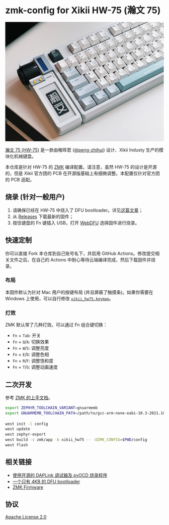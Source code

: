 zmk-config for Xikii HW-75 (瀚文 75)
========

![HW-75](https://github.com/peng-zhihui/HelloWord-Keyboard/raw/main/5.Docs/2.Images/hw1.jpg)

[瀚文 75 (HW-75)](https://github.com/peng-zhihui/HelloWord-Keyboard) 是一款由稚晖君 ([@peng-zhihui](https://github.com/peng-zhihui)) 设计、Xikii Industy 生产的模块化机械键盘。

本仓库是针对 HW-75 的 [ZMK](https://github.com/zmkfirmware/zmk) 编译配置。请注意，虽然 HW-75 的设计是开源的，但是 Xikii 官方团的 PCB 在开源版基础上有细微调整。本配置仅针对官方团的 PCB 适配。

## 烧录 (针对一般用户)

1. 请确保已经在 HW-75 中烧入了 DFU bootloader。详见[这篇文章](https://github.com/peng-zhihui/HelloWord-Keyboard/discussions/77)；
2. 从 [Releases](https://github.com/xingrz/zmk-config_xikii_hw-75/releases) 下载最新的固件；
3. 按住键盘的 Fn 键插入 USB，打开 [WebDFU](https://devanlai.github.io/webdfu/dfu-util/) 选择固件进行烧录。

## 快速定制

你可以直接 Fork 本仓库到自己账号名下，并启用 GitHub Actions。修改提交相关文件之后，在自己的 Actions 中耐心等待云端编译完成，然后下载固件并烧录。

### 布局

本固件默认为针对 Mac 用户的按键布局 (并且屏蔽了触摸条)。如果你需要在 Windows 上使用，可以自行修改 [`xikii_hw75.keymap`](config/boards/arm/xikii_hw75/xikii_hw75.keymap)。

### 灯效

ZMK 默认带了几种灯效。可以通过 Fn 组合键切换：

* `Fn` + `Tab`: 开关
* `Fn` + `Q`/`A`: 切换效果
* `Fn` + `W`/`S`: 调整亮度
* `Fn` + `E`/`D`: 调整色相
* `Fn` + `R`/`F`: 调整饱和度
* `Fn` + `T`/`G`: 调整动画速度

## 二次开发

参考 [ZMK 的上手文档](https://zmk.dev/docs/development/setup#prerequisites)。

```sh
export ZEPHYR_TOOLCHAIN_VARIANT=gnuarmemb
export GNUARMEMB_TOOLCHAIN_PATH=/path/to/gcc-arm-none-eabi-10.3-2021.10

west init -l config
west update
west zephyr-export
west build -s zmk/app -b xikii_hw75 -- -DZMK_CONFIG=$PWD/config
west flash
```

## 相关链接

* [使用开源的 DAPLink 调试器及 pyOCD 烧录程序](https://github.com/peng-zhihui/HelloWord-Keyboard/discussions/76)
* [一个只有 4KB 的 DFU bootloader](https://github.com/peng-zhihui/HelloWord-Keyboard/discussions/77)
* [ZMK Firmware](https://zmk.dev/)

## 协议

[Apache License 2.0](LICENSE)
